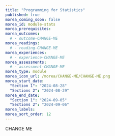 ```yaml
---
title: "Programming for Statistics"
published: true
morea_coming_soon: false
morea_id: module-stats
morea_prerequisites:
morea_outcomes:
  # - outcome-CHANGE-ME
morea_readings:
  # - reading-CHANGE-ME
morea_experiences:
  # - experience-CHANGE-ME
morea_assessments:
  # - assessment-CHANGE-ME
morea_type: module
morea_icon_url: /morea/CHANGE-ME/CHANGE-ME.png
morea_start_date:
  "Section 1": "2024-08-28"
  "Sections 2": "2024-08-29"
morea_end_date:
  "Section 1": "2024-09-05"
  "Sections 2": "2024-09-06"
morea_labels:
morea_sort_order: 12
---
```


CHANGE ME
